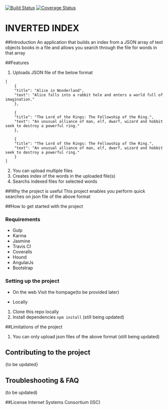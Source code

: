 [![Build Status](https://travis-ci.org/andela-mugorji/Inverted-Index.svg?branch=master)](https://travis-ci.org/andela-mugorji/Inverted-Index)
[![Coverage Status](https://coveralls.io/repos/github/andela-mugorji/Inverted-Index/badge.svg?branch=master)](https://coveralls.io/github/andela-mugorji/Inverted-Index?branch=master)
# INVERTED INDEX

##Introduction
An application that builds an index from a JSON array of text objects books in a file and allows you search through the file for words in that array

##Features
1. Uploads JSON file of the below format

```
[
    {
    "title": "Alice in Wonderland",
    "text": "Alice falls into a rabbit hole and enters a world full of imagination."
    },

    {
    "title": "The Lord of the Rings: The Fellowship of the Ring.",
    "text": "An unusual alliance of man, elf, dwarf, wizard and hobbit seek to destroy a powerful ring."
    },

    {
    "title": "The Lord of the Rings: The Fellowship of the Ring.",
    "text": "An unusual alliance of man, elf, dwarf, wizard and hobbit seek to destroy a powerful ring."
    }
]
```

2. You can upload multiple files
3. Creates index of the words in the uploaded file(s)
4. Searchs indexed files for selected words


##Why the project is useful
This project enables you perform quick searches on json file of the above format

##How to get started with the project

### Requirements
* Gulp 
* Karma 
* Jasmine 
* Travis CI 
* Coveralls 
* Hound 
* AngularJs 
* Bootstrap 

### Setting up the project 
* On the web
Visit the hompage(to be provided later)

* Locally
1. Clone this repo locally
2. Install dependencies ```npm install```
(still being updated)

##Limitations of the project
1. You can only upload json files of the above format
(still being updated)

## Contributing to the project
{to be updated}

## Troubleshooting & FAQ
(to be updated)

##License
Internet Systems Consortium (ISC)

